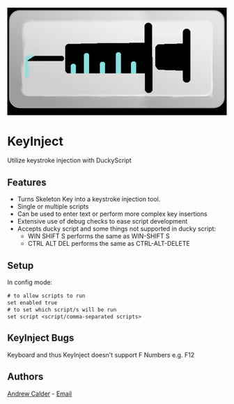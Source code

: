![Key Inject Logo][LOGO]

KeyInject
=================
Utilize keystroke injection with DuckyScript

Features
---------
- Turns Skeleton Key into a keystroke injection tool.
- Single or multiple scripts
- Can be used to enter text or perform more complex key insertions
- Extensive use of debug checks to ease script development
- Accepts ducky script and some things not supported in ducky script:
	- WIN SHIFT S  performs the same as WIN-SHIFT S
	- CTRL ALT DEL performs the same as CTRL-ALT-DELETE
  
Setup
-------------
In config mode:
  
    # to allow scripts to run
    set enabled true 
    # to set which script/s will be run
    set script <script/comma-separated scripts>

KeyInject Bugs
-----
Keyboard and thus KeyInject doesn't support F Numbers e.g. F12

Authors
-------
[Andrew Calder](https://github.com/AR-Calder) - [Email](1503321@uad.ac.uk)

[LOGO]: logo.png

